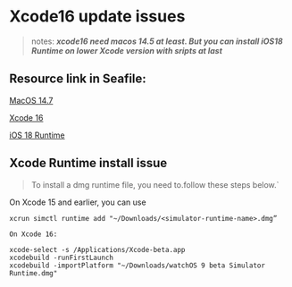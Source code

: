 # Xcode16 update issues
> notes: ***xcode16 need macos 14.5 at least. But you can install iOS18 Runtime on lower Xcode version with sripts at last***

## Resource link in Seafile:

[MacOS 14.7](http://10.79.159.132:8000/f/602e56efd3f7401baa7e/?dl=1)

[Xcode 16](http://10.79.159.132:8000/f/d37e220debd743d2bf73/?dl=1) 

[iOS 18 Runtime](http://10.79.159.132:8000/f/54a2fb1e0e3748e9b7ba/?dl=1) 

## Xcode Runtime install issue

> To install a dmg runtime file, you need to.follow these steps below.`

On Xcode 15 and earlier, you can use
```
xcrun simctl runtime add "~/Downloads/<simulator-runtime-name>.dmg”

On Xcode 16:
```
    xcode-select -s /Applications/Xcode-beta.app
    xcodebuild -runFirstLaunch
    xcodebuild -importPlatform "~/Downloads/watchOS 9 beta Simulator Runtime.dmg"
